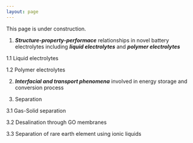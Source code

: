 ```yaml
---
layout: page
---
```


This page is under construction.


1. _**Structure-property-performace**_ relationships in novel battery electrolytes including _**liquid electrolytes**_ and _**polymer electrolytes**_
  
  1.1 Liquid electrolytes
  
  
  1.2 Polymer electrolytes
  
  

2. _**Interfacial and transport phenomena**_ involved in energy storage and conversion process






3. Separation

  3.1 Gas-Solid separation
  
  3.2 Desalination through GO membranes
  
  3.3 Separation of rare earth element using ionic liquids
  
